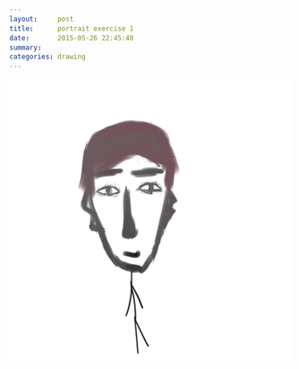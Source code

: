 ```yaml
---
layout:     post
title:      portrait exercise 1
date:       2015-05-26 22:45:48
summary:    
categories: drawing
---
```

![portrait exercise 1](/images/diary/portrait-exercise-1.png "Who?")